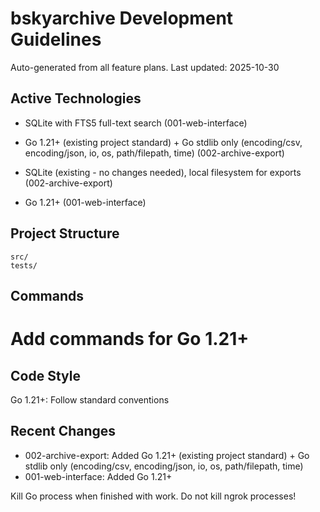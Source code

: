 # bskyarchive Development Guidelines

Auto-generated from all feature plans. Last updated: 2025-10-30

## Active Technologies
- SQLite with FTS5 full-text search (001-web-interface)
- Go 1.21+ (existing project standard) + Go stdlib only (encoding/csv, encoding/json, io, os, path/filepath, time) (002-archive-export)
- SQLite (existing - no changes needed), local filesystem for exports (002-archive-export)

- Go 1.21+ (001-web-interface)

## Project Structure

```text
src/
tests/
```

## Commands

# Add commands for Go 1.21+

## Code Style

Go 1.21+: Follow standard conventions

## Recent Changes
- 002-archive-export: Added Go 1.21+ (existing project standard) + Go stdlib only (encoding/csv, encoding/json, io, os, path/filepath, time)
- 001-web-interface: Added Go 1.21+

<!-- MANUAL ADDITIONS START -->
Kill Go process when finished with work.
Do not kill ngrok processes!
<!-- MANUAL ADDITIONS END -->
